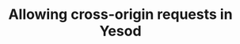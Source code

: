 ---
title: Allowing cross-origin requests in Yesod
url: http://programmers.fbgamehack.com/1202975/allowing-cross-origin-requests-in-yesod
authors:
- Christian Brink
type: article
tags:
- web
- web frameworks
libraries:
- Yesod
doHaskell-type: blog post
---